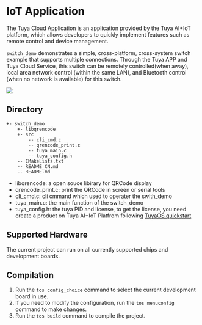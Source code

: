 # IoT Application

The Tuya Cloud Application is an application provided by the Tuya AI+IoT platform, which allows developers to quickly implement features such as remote control and device management.

`switch_demo` demonstrates a simple, cross-platform, cross-system switch example that supports multiple connections. Through the Tuya APP and Tuya Cloud Service, this switch can be remotely controlled(when away), local area network control (within the same LAN), and Bluetooth control (when no network is available) for this switch.

![](https://images.tuyacn.com/fe-static/docs/img/0e155d73-1042-4d9f-8886-024d89ad16b2.png)


## Directory
```
+- switch_demo
    +- libqrencode
    +- src
        -- cli_cmd.c
        -- qrencode_print.c
        -- tuya_main.c
        -- tuya_config.h
    -- CMakeLists.txt
    -- README_CN.md
    -- README.md
```
* libqrencode: a open souce libirary for QRCode display
* qrencode_print.c: print the QRCode in screen or serial tools
* cli_cmd.c: cli cmmand which used to operater the swith_demo
* tuya_main.c: the main function of the switch_demo
* tuya_config.h: the tuya PID and license, to get the license, you need create a product on Tuya AI+IoT Platfrom following [TuyaOS quickstart](https://developer.tuya.com/en/docs/iot-device-dev/application-creation?id=Kbxw7ket3aujc)


## Supported Hardware  
The current project can run on all currently supported chips and development boards.


## Compilation
1. Run the `tos config_choice` command to select the current development board in use.
2. If you need to modify the configuration, run the `tos menuconfig` command to make changes.
3. Run the `tos build` command to compile the project.